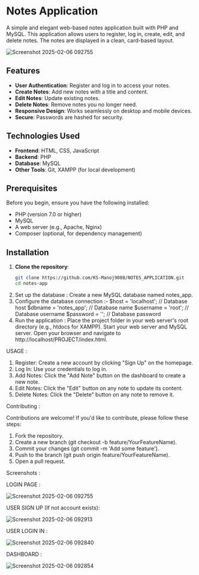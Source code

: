 # Notes Application

A simple and elegant web-based notes application built with PHP and MySQL. This application allows users to register, log in, create, edit, and delete notes. The notes are displayed in a clean, card-based layout.

![Screenshot 2025-02-06 092755](https://github.com/user-attachments/assets/a9dcdef4-856b-4e3b-909e-0e88150f0d8b)

## Features

- **User Authentication**: Register and log in to access your notes.
- **Create Notes**: Add new notes with a title and content.
- **Edit Notes**: Update existing notes.
- **Delete Notes**: Remove notes you no longer need.
- **Responsive Design**: Works seamlessly on desktop and mobile devices.
- **Secure**: Passwords are hashed for security.

## Technologies Used

- **Frontend**: HTML, CSS, JavaScript
- **Backend**: PHP
- **Database**: MySQL
- **Other Tools**: Git, XAMPP (for local development)

## Prerequisites

Before you begin, ensure you have the following installed:

- PHP (version 7.0 or higher)
- MySQL
- A web server (e.g., Apache, Nginx)
- Composer (optional, for dependency management)

## Installation

1. **Clone the repository**:
   ```bash
   git clone https://github.com/KS-Manoj9088/NOTES_APPLICATION.git
   cd notes-app

2. Set up the database : Create a new MySQL database named notes_app.
3. Configure the database connection :-
    $host = 'localhost'; // Database host
    $dbname = 'notes_app'; // Database name
    $username = 'root'; // Database username 
    $password = ''; // Database password
4. Run the application :
   Place the project folder in your web server's root directory (e.g., htdocs for XAMPP).
   Start your web server and MySQL server.
   Open your browser and navigate to http://localhost/PROJECT/index.html.

USAGE : 

1. Register: Create a new account by clicking "Sign Up" on the homepage.
2. Log In: Use your credentials to log in.
3. Add Notes: Click the "Add Note" button on the dashboard to create a new note.
4. Edit Notes: Click the "Edit" button on any note to update its content.
5. Delete Notes: Click the "Delete" button on any note to remove it.

Contributing :

Contributions are welcome! If you'd like to contribute, please follow these steps:

1. Fork the repository.
2. Create a new branch (git checkout -b feature/YourFeatureName).
3. Commit your changes (git commit -m 'Add some feature').
4. Push to the branch (git push origin feature/YourFeatureName).
5. Open a pull request.


Screenshots :

LOGIN PAGE :

![Screenshot 2025-02-06 092755](https://github.com/user-attachments/assets/24793dcf-bfde-45d3-8ad1-582e01d0c5bb)

USER SIGN UP (If not account exists):

![Screenshot 2025-02-06 092913](https://github.com/user-attachments/assets/98998de5-dbd0-4693-bab6-8b2d0904b732)

USER LOGIN IN :

![Screenshot 2025-02-06 092840](https://github.com/user-attachments/assets/31033a88-14c2-4415-b5b8-9c3cb55af76a)

DASHBOARD :

![Screenshot 2025-02-06 092854](https://github.com/user-attachments/assets/3c662cce-f333-4209-ae71-331b711294ee)

